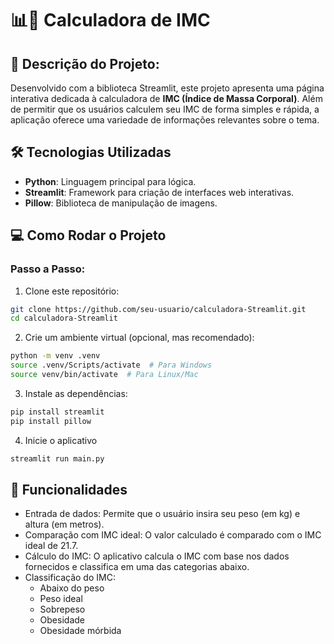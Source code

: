 # 📊👾 Calculadora de IMC

## 📜 Descrição do Projeto:
Desenvolvido com a biblioteca Streamlit, este projeto apresenta uma página interativa dedicada à calculadora de **IMC (Índice de Massa Corporal)**. Além de permitir que os usuários calculem seu IMC de forma simples e rápida, a aplicação oferece uma variedade de informações relevantes sobre o tema. 

## 🛠️ Tecnologias Utilizadas
- **Python**: Linguagem principal para lógica.
- **Streamlit**: Framework para criação de interfaces web interativas.
- **Pillow**: Biblioteca de manipulação de imagens.

## 💻 Como Rodar o Projeto

### Passo a Passo:
1. Clone este repositório:
```bash
git clone https://github.com/seu-usuario/calculadora-Streamlit.git
cd calculadora-Streamlit
```
2. Crie um ambiente virtual (opcional, mas recomendado):
```bash
python -m venv .venv
source .venv/Scripts/activate  # Para Windows
source venv/bin/activate  # Para Linux/Mac

```

3. Instale as dependências:
```bash
pip install streamlit
pip install pillow
```

4. Inicie o aplicativo
```bash	
streamlit run main.py
```

## 📝 Funcionalidades
- Entrada de dados: Permite que o usuário insira seu peso (em kg) e altura (em metros).
- Comparação com IMC ideal: O valor calculado é comparado com o IMC ideal de 21.7.
- Cálculo do IMC: O aplicativo calcula o IMC com base nos dados fornecidos e classifica em uma das categorias abaixo.
- Classificação do IMC:
    - Abaixo do peso
    - Peso ideal
    - Sobrepeso
    - Obesidade
    - Obesidade mórbida
